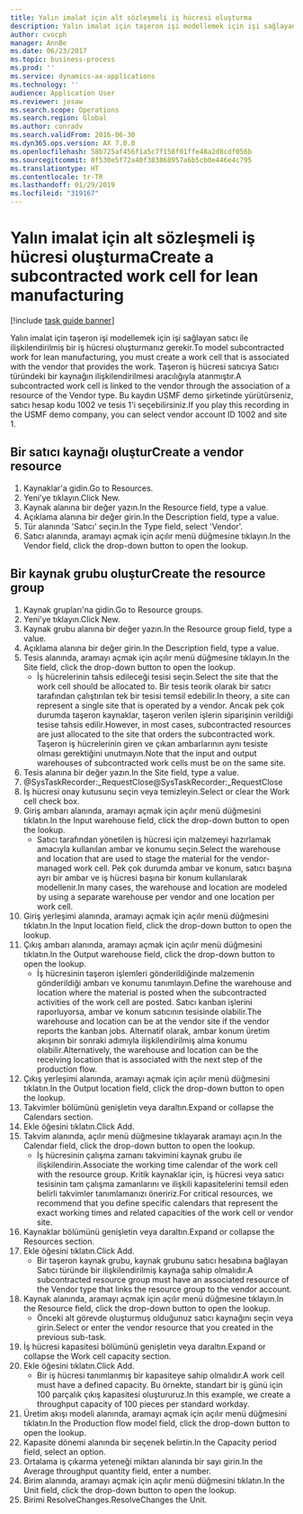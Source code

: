 ```yaml
---
title: Yalın imalat için alt sözleşmeli iş hücresi oluşturma
description: Yalın imalat için taşeron işi modellemek için işi sağlayan satıcı ile ilişkilendirilmiş bir iş hücresi oluşturmanız gerekir.
author: cvocph
manager: AnnBe
ms.date: 06/23/2017
ms.topic: business-process
ms.prod: ''
ms.service: dynamics-ax-applications
ms.technology: ''
audience: Application User
ms.reviewer: josaw
ms.search.scope: Operations
ms.search.region: Global
ms.author: conradv
ms.search.validFrom: 2016-06-30
ms.dyn365.ops.version: AX 7.0.0
ms.openlocfilehash: 58b725af456f1a5c7f158f01ffe48a2d8cdf056b
ms.sourcegitcommit: 0f530e5f72a40f383868957a6b5cb0e446e4c795
ms.translationtype: HT
ms.contentlocale: tr-TR
ms.lasthandoff: 01/29/2019
ms.locfileid: "319167"
---
```

# <a name="create-a-subcontracted-work-cell-for-lean-manufacturing"></a><span data-ttu-id="5dc4b-103">Yalın imalat için alt sözleşmeli iş hücresi oluşturma</span><span class="sxs-lookup"><span data-stu-id="5dc4b-103">Create a subcontracted work cell for lean manufacturing</span></span>

[!include [task guide banner](../../includes/task-guide-banner.md)]

<span data-ttu-id="5dc4b-104">Yalın imalat için taşeron işi modellemek için işi sağlayan satıcı ile ilişkilendirilmiş bir iş hücresi oluşturmanız gerekir.</span><span class="sxs-lookup"><span data-stu-id="5dc4b-104">To model subcontracted work for lean manufacturing, you must create a work cell that is associated with the vendor that provides the work.</span></span> <span data-ttu-id="5dc4b-105">Taşeron iş hücresi satıcıya Satıcı türündeki bir kaynağın ilişkilendirilmesi aracılığıyla atanmıştır.</span><span class="sxs-lookup"><span data-stu-id="5dc4b-105">A subcontracted work cell is linked to the vendor through the association of a resource of the Vendor type.</span></span> <span data-ttu-id="5dc4b-106">Bu kaydın USMF demo şirketinde yürütürseniz, satıcı hesap kodu 1002 ve tesis 1'i seçebilirsiniz.</span><span class="sxs-lookup"><span data-stu-id="5dc4b-106">If you play this recording in the USMF demo company, you can select vendor account ID 1002 and site 1.</span></span>


## <a name="create-a-vendor-resource"></a><span data-ttu-id="5dc4b-107">Bir satıcı kaynağı oluştur</span><span class="sxs-lookup"><span data-stu-id="5dc4b-107">Create a vendor resource</span></span>
1. <span data-ttu-id="5dc4b-108">Kaynaklar'a gidin.</span><span class="sxs-lookup"><span data-stu-id="5dc4b-108">Go to Resources.</span></span>
2. <span data-ttu-id="5dc4b-109">Yeni'ye tıklayın.</span><span class="sxs-lookup"><span data-stu-id="5dc4b-109">Click New.</span></span>
3. <span data-ttu-id="5dc4b-110">Kaynak alanına bir değer yazın.</span><span class="sxs-lookup"><span data-stu-id="5dc4b-110">In the Resource field, type a value.</span></span>
4. <span data-ttu-id="5dc4b-111">Açıklama alanına bir değer girin.</span><span class="sxs-lookup"><span data-stu-id="5dc4b-111">In the Description field, type a value.</span></span>
5. <span data-ttu-id="5dc4b-112">Tür alanında 'Satıcı' seçin.</span><span class="sxs-lookup"><span data-stu-id="5dc4b-112">In the Type field, select 'Vendor'.</span></span>
6. <span data-ttu-id="5dc4b-113">Satıcı alanında, aramayı açmak için açılır menü düğmesine tıklayın.</span><span class="sxs-lookup"><span data-stu-id="5dc4b-113">In the Vendor field, click the drop-down button to open the lookup.</span></span>

## <a name="create-the-resource-group"></a><span data-ttu-id="5dc4b-114">Bir kaynak grubu oluştur</span><span class="sxs-lookup"><span data-stu-id="5dc4b-114">Create the resource group</span></span>
1. <span data-ttu-id="5dc4b-115">Kaynak grupları'na gidin.</span><span class="sxs-lookup"><span data-stu-id="5dc4b-115">Go to Resource groups.</span></span>
2. <span data-ttu-id="5dc4b-116">Yeni'ye tıklayın.</span><span class="sxs-lookup"><span data-stu-id="5dc4b-116">Click New.</span></span>
3. <span data-ttu-id="5dc4b-117">Kaynak grubu alanına bir değer yazın.</span><span class="sxs-lookup"><span data-stu-id="5dc4b-117">In the Resource group field, type a value.</span></span>
4. <span data-ttu-id="5dc4b-118">Açıklama alanına bir değer girin.</span><span class="sxs-lookup"><span data-stu-id="5dc4b-118">In the Description field, type a value.</span></span>
5. <span data-ttu-id="5dc4b-119">Tesis alanında, aramayı açmak için açılır menü düğmesine tıklayın.</span><span class="sxs-lookup"><span data-stu-id="5dc4b-119">In the Site field, click the drop-down button to open the lookup.</span></span>
    * <span data-ttu-id="5dc4b-120">İş hücrelerinin tahsis edileceği tesisi seçin.</span><span class="sxs-lookup"><span data-stu-id="5dc4b-120">Select the site that the work cell should be allocated to.</span></span> <span data-ttu-id="5dc4b-121">Bir tesis teorik olarak bir satıcı tarafından çalıştırılan tek bir tesisi temsil edebilir.</span><span class="sxs-lookup"><span data-stu-id="5dc4b-121">In theory, a site can represent a single site that is operated by a vendor.</span></span> <span data-ttu-id="5dc4b-122">Ancak pek çok durumda taşeron kaynaklar, taşeron verilen işlerin siparişinin verildiği tesise tahsis edilir.</span><span class="sxs-lookup"><span data-stu-id="5dc4b-122">However, in most cases, subcontracted resources are just allocated to the site that orders the subcontracted work.</span></span> <span data-ttu-id="5dc4b-123">Taşeron iş hücrelerinin giren ve çıkan ambarlarının aynı tesiste olması gerektiğini unutmayın.</span><span class="sxs-lookup"><span data-stu-id="5dc4b-123">Note that the input and output warehouses of subcontracted work cells must be on the same site.</span></span>  
6. <span data-ttu-id="5dc4b-124">Tesis alanına bir değer yazın.</span><span class="sxs-lookup"><span data-stu-id="5dc4b-124">In the Site field, type a value.</span></span>
7. <span data-ttu-id="5dc4b-125">@SysTaskRecorder:_RequestClose</span><span class="sxs-lookup"><span data-stu-id="5dc4b-125">@SysTaskRecorder:_RequestClose</span></span>
8. <span data-ttu-id="5dc4b-126">İş hücresi onay kutusunu seçin veya temizleyin.</span><span class="sxs-lookup"><span data-stu-id="5dc4b-126">Select or clear the Work cell check box.</span></span>
9. <span data-ttu-id="5dc4b-127">Giriş ambarı alanında, aramayı açmak için açılır menü düğmesini tıklatın.</span><span class="sxs-lookup"><span data-stu-id="5dc4b-127">In the Input warehouse field, click the drop-down button to open the lookup.</span></span>
    * <span data-ttu-id="5dc4b-128">Satıcı tarafından yönetilen iş hücresi için malzemeyi hazırlamak amacıyla kullanılan ambar ve konumu seçin.</span><span class="sxs-lookup"><span data-stu-id="5dc4b-128">Select the warehouse and location that are used to stage the material for the vendor-managed work cell.</span></span> <span data-ttu-id="5dc4b-129">Pek çok durumda ambar ve konum, satıcı başına ayrı bir ambar ve iş hücresi başına bir konum kullanılarak modellenir.</span><span class="sxs-lookup"><span data-stu-id="5dc4b-129">In many cases, the warehouse and location are modeled by using a separate warehouse per vendor and one location per work cell.</span></span>  
10. <span data-ttu-id="5dc4b-130">Giriş yerleşimi alanında, aramayı açmak için açılır menü düğmesini tıklatın.</span><span class="sxs-lookup"><span data-stu-id="5dc4b-130">In the Input location field, click the drop-down button to open the lookup.</span></span>
11. <span data-ttu-id="5dc4b-131">Çıkış ambarı alanında, aramayı açmak için açılır menü düğmesini tıklatın.</span><span class="sxs-lookup"><span data-stu-id="5dc4b-131">In the Output warehouse field, click the drop-down button to open the lookup.</span></span>
    * <span data-ttu-id="5dc4b-132">İş hücresinin taşeron işlemleri gönderildiğinde malzemenin gönderildiği ambarı ve konumu tanımlayın.</span><span class="sxs-lookup"><span data-stu-id="5dc4b-132">Define the warehouse and location where the material is posted when the subcontracted activities of the work cell are posted.</span></span> <span data-ttu-id="5dc4b-133">Satıcı kanban işlerini raporluyorsa, ambar ve konum satıcının tesisinde olabilir.</span><span class="sxs-lookup"><span data-stu-id="5dc4b-133">The warehouse and location can be at the vendor site if the vendor reports the kanban jobs.</span></span> <span data-ttu-id="5dc4b-134">Alternatif olarak, ambar konum üretim akışının bir sonraki adımıyla ilişkilendirilmiş alma konumu olabilir.</span><span class="sxs-lookup"><span data-stu-id="5dc4b-134">Alternatively, the warehouse and location can be the receiving location that is associated with the next step of the production flow.</span></span>  
12. <span data-ttu-id="5dc4b-135">Çıkış yerleşimi alanında, aramayı açmak için açılır menü düğmesini tıklatın.</span><span class="sxs-lookup"><span data-stu-id="5dc4b-135">In the Output location field, click the drop-down button to open the lookup.</span></span>
13. <span data-ttu-id="5dc4b-136">Takvimler bölümünü genişletin veya daraltın.</span><span class="sxs-lookup"><span data-stu-id="5dc4b-136">Expand or collapse the Calendars section.</span></span>
14. <span data-ttu-id="5dc4b-137">Ekle öğesini tıklatın.</span><span class="sxs-lookup"><span data-stu-id="5dc4b-137">Click Add.</span></span>
15. <span data-ttu-id="5dc4b-138">Takvim alanında, açılır menü düğmesine tıklayarak aramayı açın.</span><span class="sxs-lookup"><span data-stu-id="5dc4b-138">In the Calendar field, click the drop-down button to open the lookup.</span></span>
    * <span data-ttu-id="5dc4b-139">İş hücresinin çalışma zamanı takvimini kaynak grubu ile ilişkilendirin.</span><span class="sxs-lookup"><span data-stu-id="5dc4b-139">Associate the working time calendar of the work cell with the resource group.</span></span> <span data-ttu-id="5dc4b-140">Kritik kaynaklar için, iş hücresi veya satıcı tesisinin tam çalışma zamanlarını ve ilişkili kapasitelerini temsil eden belirli takvimler tanımlamanızı öneririz.</span><span class="sxs-lookup"><span data-stu-id="5dc4b-140">For critical resources, we recommend that you define specific calendars that represent the exact working times and related capacities of the work cell or vendor site.</span></span>  
16. <span data-ttu-id="5dc4b-141">Kaynaklar bölümünü genişletin veya daraltın.</span><span class="sxs-lookup"><span data-stu-id="5dc4b-141">Expand or collapse the Resources section.</span></span>
17. <span data-ttu-id="5dc4b-142">Ekle öğesini tıklatın.</span><span class="sxs-lookup"><span data-stu-id="5dc4b-142">Click Add.</span></span>
    * <span data-ttu-id="5dc4b-143">Bir taşeron kaynak grubu, kaynak grubunu satıcı hesabına bağlayan Satıcı türünde bir ilişkilendirilmiş kaynağa sahip olmalıdır.</span><span class="sxs-lookup"><span data-stu-id="5dc4b-143">A subcontracted resource group must have an associated resource of the Vendor type that links the resource group to the vendor account.</span></span>  
18. <span data-ttu-id="5dc4b-144">Kaynak alanında, aramayı açmak için açılır menü düğmesine tıklayın.</span><span class="sxs-lookup"><span data-stu-id="5dc4b-144">In the Resource field, click the drop-down button to open the lookup.</span></span>
    * <span data-ttu-id="5dc4b-145">Önceki alt görevde oluşturmuş olduğunuz satıcı kaynağını seçin veya girin.</span><span class="sxs-lookup"><span data-stu-id="5dc4b-145">Select or enter the vendor resource that you created in the previous sub-task.</span></span>  
19. <span data-ttu-id="5dc4b-146">İş hücresi kapasitesi bölümünü genişletin veya daraltın.</span><span class="sxs-lookup"><span data-stu-id="5dc4b-146">Expand or collapse the Work cell capacity section.</span></span>
20. <span data-ttu-id="5dc4b-147">Ekle öğesini tıklatın.</span><span class="sxs-lookup"><span data-stu-id="5dc4b-147">Click Add.</span></span>
    * <span data-ttu-id="5dc4b-148">Bir iş hücresi tanımlanmış bir kapasiteye sahip olmalıdır.</span><span class="sxs-lookup"><span data-stu-id="5dc4b-148">A work cell must have a defined capacity.</span></span> <span data-ttu-id="5dc4b-149">Bu örnekte, standart bir iş günü için 100 parçalık çıkış kapasitesi oluştururuz.</span><span class="sxs-lookup"><span data-stu-id="5dc4b-149">In this example, we create a throughput capacity of 100 pieces per standard workday.</span></span>  
21. <span data-ttu-id="5dc4b-150">Üretim akışı modeli alanında, aramayı açmak için açılır menü düğmesini tıklatın.</span><span class="sxs-lookup"><span data-stu-id="5dc4b-150">In the Production flow model field, click the drop-down button to open the lookup.</span></span>
22. <span data-ttu-id="5dc4b-151">Kapasite dönemi alanında bir seçenek belirtin.</span><span class="sxs-lookup"><span data-stu-id="5dc4b-151">In the Capacity period field, select an option.</span></span>
23. <span data-ttu-id="5dc4b-152">Ortalama iş çıkarma yeteneği miktarı alanında bir sayı girin.</span><span class="sxs-lookup"><span data-stu-id="5dc4b-152">In the Average throughput quantity field, enter a number.</span></span>
24. <span data-ttu-id="5dc4b-153">Birim alanında, aramayı açmak için açılır menü düğmesini tıklatın.</span><span class="sxs-lookup"><span data-stu-id="5dc4b-153">In the Unit field, click the drop-down button to open the lookup.</span></span>
25. <span data-ttu-id="5dc4b-154">Birimi ResolveChanges.</span><span class="sxs-lookup"><span data-stu-id="5dc4b-154">ResolveChanges the Unit.</span></span>

